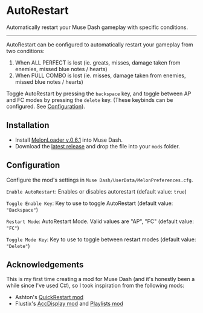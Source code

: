 # AutoRestart

Automatically restart your Muse Dash gameplay with specific conditions.

---

AutoRestart can be configured to automatically restart your gameplay from two conditions:
1. When ALL PERFECT is lost (ie. greats, misses, damage taken from enemies, missed blue notes / hearts)
2. When FULL COMBO is lost (ie. misses, damage taken from enemies, missed blue notes / hearts)

Toggle AutoRestart by pressing the `backspace` key, and toggle between AP and FC modes by pressing the `delete` key.
(These keybinds can be configured. See [Configuration](#Configuration)).

## Installation

- Install [MelonLoader v.0.6.1](https://github.com/LavaGang/MelonLoader) into Muse Dash.
- Download the [latest release](https://github.com/Miriitode/AutoRestart/releases) and drop the file into your `mods` folder.

## Configuration

Configure the mod's settings in `Muse Dash/UserData/MelonPreferences.cfg`.

`Enable AutoRestart`: Enables or disables autorestart (default value: `true`)

`Toggle Enable Key`: Key to use to toggle AutoRestart (default value: `"Backspace"`)

`Restart Mode`: AutoRestart Mode. Valid values are "AP", "FC" (default value: `"FC"`)

`Toggle Mode Key`: Key to use to toggle between restart modes (default value: `"Delete"`)

## Acknowledgements

This is my first time creating a mod for Muse Dash (and it's honestly been a while since I've used C#), so I took inspiration from the following mods:

- Ashton's [QuickRestart mod](https://github.com/MDMods/QuickRestart)
- Flustix's [AccDisplay mod](https://github.com/flustix/AccDisplay) and [Playlists mod](https://github.com/MDMods/Playlists)
